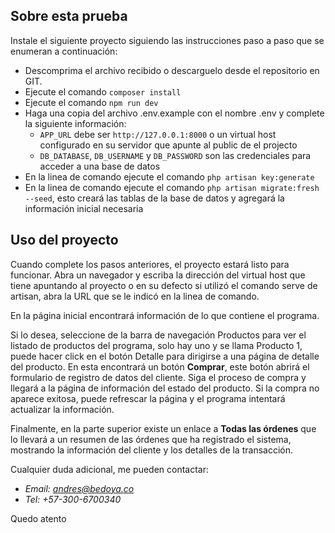 ## Sobre esta prueba

Instale el siguiente proyecto siguiendo las instrucciones paso a paso que se enumeran a continuación:

- Descomprima el archivo recibido o descarguelo desde el repositorio en GIT.
- Ejecute el comando `composer install`
- Ejecute el comando `npm run dev`
- Haga una copia del archivo .env.example con el nombre .env y complete la siguiente información:
  - `APP_URL` debe ser `http://127.0.0.1:8000` o un virtual host configurado en su servidor que apunte al public de el projecto
  - `DB_DATABASE`, `DB_USERNAME` y `DB_PASSWORD` son las credenciales para acceder a una base de datos
- En la linea de comando ejecute el comando `php artisan key:generate`
- En la linea de comando ejecute el comando `php artisan migrate:fresh --seed`, esto creará las tablas de la base de datos y agregará la información inicial necesaria

## Uso del proyecto

Cuando complete los pasos anteriores, el proyecto estará listo para funcionar. Abra un navegador y escriba la dirección del virtual host que tiene apuntando al proyecto o en su defecto si utilizó el comando serve de artisan, abra la URL que se le indicó en la linea de comando.

En la página inicial encontrará información de lo que contiene el programa.

Si lo desea, seleccione de la barra de navegación Productos para ver el listado de productos del programa, solo hay uno y se llama Producto 1, puede hacer click en el botón Detalle para dirigirse a una página de detalle del producto. En esta encontrará un botón **Comprar**, este botón abrirá el formulario de registro de datos del cliente.
Siga el proceso de compra y llegará a la página de información del estado del producto. Si la compra no aparece exitosa, puede refrescar la página y el programa intentará actualizar la información.

Finalmente, en la parte superior existe un enlace a **Todas las órdenes** que lo llevará a un resumen de las órdenes que ha registrado el sistema, mostrando la información del cliente y los detalles de la transacción.

Cualquier duda adicional, me pueden contactar:

- *Email: andres@bedoya.co*
- *Tel: +57-300-6700340*

Quedo atento
